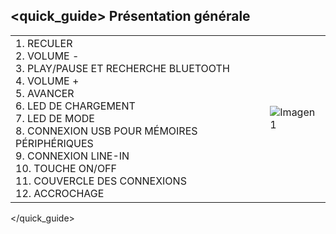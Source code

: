 ## <quick_guide> Présentation générale

|  |  |
|:-------|:-------|
|1.	RECULER <br> 2. VOLUME - <br> 3. PLAY/PAUSE ET RECHERCHE BLUETOOTH <br> 4. VOLUME + <br> 5. AVANCER  <br> 6.	LED DE CHARGEMENT <br> 7. LED DE MODE <br> 8. CONNEXION USB POUR MÉMOIRES PÉRIPHÉRIQUES <br> 9. CONNEXION LINE-IN <br> 10. TOUCHE ON/OFF  <br> 11. COUVERCLE DES CONNEXIONS <br> 12. ACCROCHAGE <br> |![Imagen1](http://static.energysistem.com/images/manuals/39692/539828f7e58f9.jpg)|
</quick_guide>
